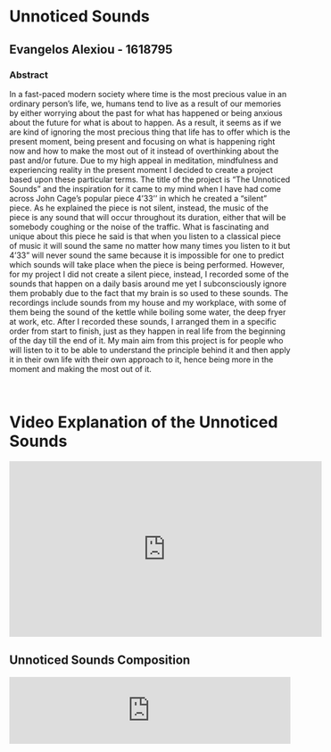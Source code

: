 <head>
<link rel="stylesheet" href="css/style.css" />
</head>

# Unnoticed Sounds
## Evangelos Alexiou - 1618795
### Abstract

In a fast-paced modern society where time is the most precious value in an ordinary person’s life, we, humans tend to live as a result of our memories by either worrying about the past for what has happened or being anxious about the future for what is about to happen. As a result, it seems as if we are kind of ignoring the most precious thing that life has to offer which is the present moment, being present and focusing on what is happening right now and how to make the most out of it instead of overthinking about the past and/or future. Due to my high appeal in meditation, mindfulness and experiencing reality in the present moment I decided to create a project based upon these particular terms. The title of the project is “The Unnoticed Sounds” and the inspiration for it came to my mind when I have had come across John Cage’s popular piece 4’33’’ in which he created a “silent” piece. As he explained the piece is not silent, instead, the music of the piece is any sound that will occur throughout its duration, either that will be somebody coughing or the noise of the traffic. What is fascinating and unique about this piece he said is that when you listen to a classical piece of music it will sound the same no matter how many times you listen to it but 4’33” will never sound the same because it is impossible for one to predict which sounds will take place when the piece is being performed. However, for my project I did not create a silent piece, instead, I recorded some of the sounds that happen on a daily basis around me yet I subconsciously ignore them probably due to the fact that my brain is so used to these sounds. The recordings include sounds from my house and my workplace, with some of them being the sound of the kettle while boiling some water, the deep fryer at work, etc. After I recorded these sounds, I arranged them in a specific order from start to finish, just as they happen in real life from the beginning of the day till the end of it. My main aim from this project is for people who will listen to it to be able to understand the principle behind it and then apply it in their own life with their own approach to it, hence being more in the moment and making the most out of it.

<br>
<head>
<link rel="stylesheet" href="css/style.css" />
</head>

# Video Explanation of the Unnoticed Sounds

<iframe width="560" height="315" src="https://www.youtube.com/embed/bZC25EGJ1uw" frameborder="0" allow="accelerometer; autoplay; encrypted-media; gyroscope; picture-in-picture" allowfullscreen></iframe>

<br>

## Unnoticed Sounds Composition
<iframe width="100%" height="120" src="https://www.mixcloud.com/widget/iframe/?hide_cover=1&feed=%2Falex_sander_music%2Funnoticed-sounds-sonic-art-project%2F" frameborder="0" ></iframe>
